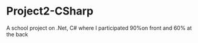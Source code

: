 # Project2-CSharp
A school project on .Net, C# where I participated 90%on front and 60% at the back
